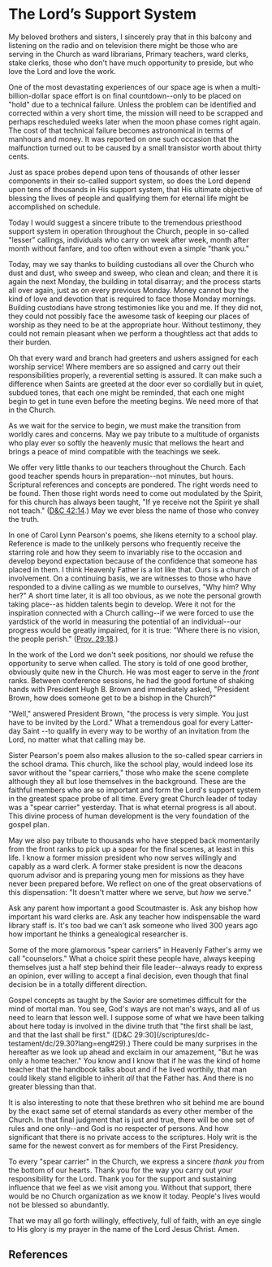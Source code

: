 # The Lord’s Support System

My beloved brothers and sisters, I sincerely pray that in this balcony and
listening on the radio and on television there might be those who are serving
in the Church as ward librarians, Primary teachers, ward clerks, stake clerks,
those who don't have much opportunity to preside, but who love the Lord and
love the work.

One of the most devastating experiences of our space age is when a multi-
billion-dollar space effort is on final countdown--only to be placed on "hold"
due to a technical failure. Unless the problem can be identified and corrected
within a very short time, the mission will need to be scrapped and perhaps
rescheduled weeks later when the moon phase comes right again. The cost of
that technical failure becomes astronomical in terms of manhours and money. It
was reported on one such occasion that the malfunction turned out to be caused
by a small transistor worth about thirty cents.

Just as space probes depend upon tens of thousands of other lesser components
in their so-called support system, so does the Lord depend upon tens of
thousands in His support system, that His ultimate objective of blessing the
lives of people and qualifying them for eternal life might be accomplished on
schedule.

Today I would suggest a sincere tribute to the tremendous priesthood support
system in operation throughout the Church, people in so-called "lesser"
callings, individuals who carry on week after week, month after month without
fanfare, and too often without even a simple "thank you."

Today, may we say thanks to building custodians all over the Church who dust
and dust, who sweep and sweep, who clean and clean; and there it is again the
next Monday, the building in total disarray; and the process starts all over
again, just as on every previous Monday. Money cannot buy the kind of love and
devotion that is required to face those Monday mornings. Building custodians
have strong testimonies like you and me. If they did not, they could not
possibly face the awesome task of keeping our places of worship as they need
to be at the appropriate hour. Without testimony, they could not remain
pleasant when we perform a thoughtless act that adds to their burden.

Oh that every ward and branch had greeters and ushers assigned for each
worship service! Where members are so assigned and carry out their
responsibilities properly, a reverential setting is assured. It can make such
a difference when Saints are greeted at the door ever so cordially but in
quiet, subdued tones, that each one might be reminded, that each one might
begin to get in tune even before the meeting begins. We need more of that in
the Church.

As we wait for the service to begin, we must make the transition from worldly
cares and concerns. May we pay tribute to a multitude of organists who play
ever so softly the heavenly music that mellows the heart and brings a peace of
mind compatible with the teachings we seek.

We offer very little thanks to our teachers throughout the Church. Each good
teacher spends hours in preparation--not minutes, but hours. Scriptural
references and concepts are pondered. The right words need to be found. Then
those right words need to come out modulated by the Spirit, for this church
has always been taught, "If ye receive not the Spirit ye shall not teach."
([D&amp;C 42:14](/scriptures/dc-testament/dc/42.14?lang=eng#13).) May we ever
bless the name of those who convey the truth.

In one of Carol Lynn Pearson's poems, she likens eternity to a school play.
Reference is made to the unlikely persons who frequently receive the starring
role and how they seem to invariably rise to the occasion and develop beyond
expectation because of the confidence that someone has placed in them. I think
Heavenly Father is a lot like that. Ours is a church of involvement. On a
continuing basis, we are witnesses to those who have responded to a divine
calling as we mumble to ourselves, "Why him? Why her?" A short time later, it
is all too obvious, as we note the personal growth taking place--as hidden
talents begin to develop. Were it not for the inspiration connected with a
Church calling--if we were forced to use the yardstick of the world in
measuring the potential of an individual--our progress would be greatly
impaired, for it is true: "Where there is no vision, the people perish."
([Prov. 29:18](/scriptures/ot/prov/29.18?lang=eng#17).)

In the work of the Lord we don't seek positions, nor should we refuse the
opportunity to serve when called. The story is told of one good brother,
obviously quite new in the Church. He was most eager to serve in the _front_
ranks. Between conference sessions, he had the good fortune of shaking hands
with President Hugh B. Brown and immediately asked, "President Brown, how does
someone get to be a bishop in the Church?"

"Well," answered President Brown, "the process is very simple. You just have
to be invited by the Lord." What a tremendous goal for every Latter-day Saint
--to qualify in every way to be worthy of an invitation from the Lord, no
matter what that calling may be.

Sister Pearson's poem also makes allusion to the so-called spear carriers in
the school drama. This church, like the school play, would indeed lose its
savor without the "spear carriers," those who make the scene complete although
they all but lose themselves in the background. These are the faithful members
who are so important and form the Lord's support system in the greatest space
probe of all time. Every great Church leader of today was a "spear carrier"
yesterday. That is what eternal progress is all about. This divine process of
human development is the very foundation of the gospel plan.

May we also pay tribute to thousands who have stepped back momentarily from
the front ranks to pick up a spear for the final scenes, at least in this
life. I know a former mission president who now serves willingly and capably
as a ward clerk. A former stake president is now the deacons quorum advisor
and is preparing young men for missions as they have never been prepared
before. We reflect on one of the great observations of this dispensation: "It
doesn't matter where we serve, but _how_ we serve."

Ask any parent how important a good Scoutmaster is. Ask any bishop how
important his ward clerks are. Ask any teacher how indispensable the ward
library staff is. It's too bad we can't ask someone who lived 300 years ago
how important he thinks a genealogical researcher is.

Some of the more glamorous "spear carriers" in Heavenly Father's army we call
"counselors." What a choice spirit these people have, always keeping
themselves just a half step behind their file leader--always ready to express
an opinion, ever willing to accept a final decision, even though that final
decision be in a totally different direction.

Gospel concepts as taught by the Savior are sometimes difficult for the mind
of mortal man. You see, God's ways are not man's ways, and all of us need to
learn that lesson well. I suppose some of what we have been talking about here
today is involved in the divine truth that "the first shall be last, and that
the last shall be first." ([D&amp;C 29:30](/scriptures/dc-
testament/dc/29.30?lang=eng#29).) There could be many surprises in the
hereafter as we look up ahead and exclaim in our amazement, "But he was only a
home teacher." You know and I know that if he was the kind of home teacher
that the handbook talks about and if he lived worthily, that man could likely
stand eligible to inherit _all_ that the Father has. And there is no greater
blessing than that.

It is also interesting to note that these brethren who sit behind me are bound
by the exact same set of eternal standards as every other member of the
Church. In that final judgment that is just and true, there will be one set of
rules and one only--and God is no respecter of persons. And how significant
that there is no private access to the scriptures. Holy writ is the same for
the newest convert as for members of the First Presidency.

To every "spear carrier" in the Church, we express a sincere _thank you_ from
the bottom of our hearts. Thank you for the way you carry out your
responsibility for the Lord. Thank you for the support and sustaining
influence that we feel as we visit among you. Without that support, there
would be no Church organization as we know it today. People's lives would not
be blessed so abundantly.

That we may all go forth willingly, effectively, full of faith, with an eye
single to His glory is my prayer in the name of the Lord Jesus Christ. Amen.

## References

